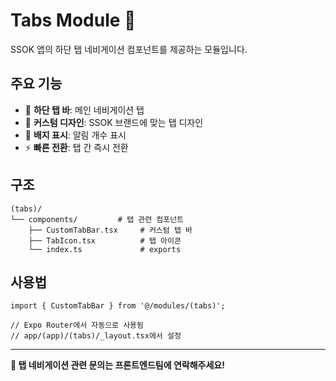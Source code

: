 # Tabs Module 📑

SSOK 앱의 하단 탭 네비게이션 컴포넌트를 제공하는 모듈입니다.

## 주요 기능

- 🧭 **하단 탭 바**: 메인 네비게이션 탭
- 🎨 **커스텀 디자인**: SSOK 브랜드에 맞는 탭 디자인
- 🔔 **배지 표시**: 알림 개수 표시
- ⚡ **빠른 전환**: 탭 간 즉시 전환

## 구조

```
(tabs)/
└── components/         # 탭 관련 컴포넌트
    ├── CustomTabBar.tsx     # 커스텀 탭 바
    ├── TabIcon.tsx          # 탭 아이콘
    └── index.ts             # exports
```

## 사용법

```tsx
import { CustomTabBar } from '@/modules/(tabs)';

// Expo Router에서 자동으로 사용됨
// app/(app)/(tabs)/_layout.tsx에서 설정
```

---

**📑 탭 네비게이션 관련 문의는 프론트엔드팀에 연락해주세요!** 